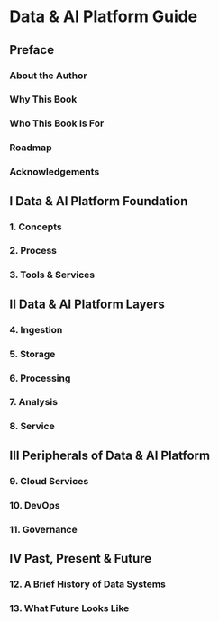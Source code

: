 # Data & AI Platform Guide

## Preface
### About the Author
### Why This Book
### Who This Book Is For
### Roadmap
### Acknowledgements

## I Data & AI Platform Foundation
### 1. Concepts
### 2. Process
### 3. Tools & Services


## II Data & AI Platform Layers
### 4. Ingestion
### 5. Storage
### 6. Processing
### 7. Analysis
### 8. Service


## III Peripherals of Data & AI Platform
### 9. Cloud Services
### 10. DevOps
### 11. Governance


## IV Past, Present & Future
### 12. A Brief History of Data Systems
### 13. What Future Looks Like
